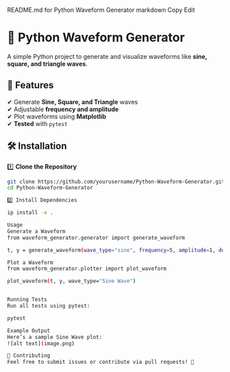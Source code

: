 README.md for Python Waveform Generator
markdown
Copy
Edit
# 🎵 Python Waveform Generator

A simple Python project to generate and visualize waveforms like **sine, square, and triangle waves**.

## 🚀 Features
✔ Generate **Sine, Square, and Triangle** waves  
✔ Adjustable **frequency and amplitude**  
✔ Plot waveforms using **Matplotlib**  
✔ **Tested** with `pytest`  


## 🛠️ Installation

1️⃣ **Clone the Repository**
```bash
git clone https://github.com/yourusername/Python-Waveform-Generator.git
cd Python-Waveform-Generator

2️⃣ Install Dependencies

ip install -e .

Usage
Generate a Waveform
from waveform_generator.generator import generate_waveform

t, y = generate_waveform(wave_type="sine", frequency=5, amplitude=1, duration=1, sample_rate=1000)

Plot a Waveform
from waveform_generator.plotter import plot_waveform

plot_waveform(t, y, wave_type="Sine Wave")


Running Tests
Run all tests using pytest:

pytest

Example Output
Here’s a sample Sine Wave plot:
![alt text](image.png)

🤝 Contributing
Feel free to submit issues or contribute via pull requests! 🎉